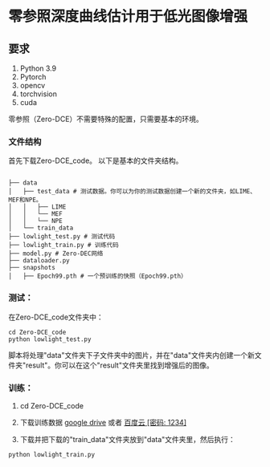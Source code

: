 # 零参照深度曲线估计用于低光图像增强

## 要求
1. Python 3.9
2. Pytorch
3. opencv  
4. torchvision
5. cuda

零参照（Zero-DCE）不需要特殊的配置，只需要基本的环境。 

### 文件结构  
首先下载Zero-DCE_code。
以下是基本的文件夹结构。

```

├── data
│   ├── test_data # 测试数据。你可以为你的测试数据创建一个新的文件夹，如LIME、MEF和NPE。
│   │   ├── LIME 
│   │   └── MEF
│   │   └── NPE
│   └── train_data 
├── lowlight_test.py # 测试代码
├── lowlight_train.py # 训练代码  
├── model.py # Zero-DEC网络
├── dataloader.py
├── snapshots
│   ├── Epoch99.pth # 一个预训练的快照（Epoch99.pth）
```

### 测试：

在Zero-DCE_code文件夹中：
```
cd Zero-DCE_code
python lowlight_test.py 
```
脚本将处理"data"文件夹下子文件夹中的图片，并在"data"文件夹内创建一个新文件夹"result"。你可以在这个"result"文件夹里找到增强后的图像。

### 训练：  
1) cd Zero-DCE_code

2) 下载训练数据 <a href="https://drive.google.com/file/d/1GAB3uGsmAyLgtDBDONbil08vVu5wJcG3/view?usp=sharing">google drive</a> 或者 <a href="https://pan.baidu.com/s/11-u_FZkJ8OgbqcG6763XyA">百度云 [密码: 1234]</a>

3) 下载并把下载的"train_data"文件夹放到"data"文件夹里，然后执行：
```
python lowlight_train.py 
```